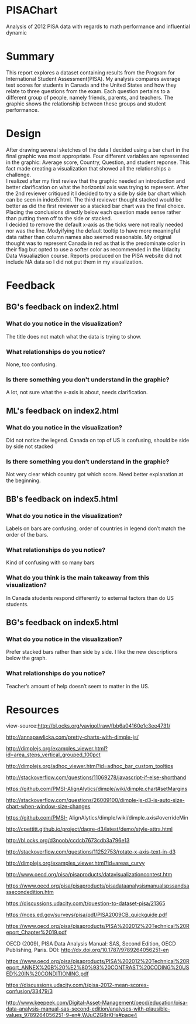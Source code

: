 # PISAChart
Analysis of 2012 PISA data with regards to math performance and influential dynamic
# Summary
This report explores a dataset containing results from the Program for International Student Assessment(PISA).  My analysis compares average test scores for students in Canada and the United States and how they relate to three questions from the exam.  Each question pertains to a different group of people, namely friends, parents, and teachers.  The graphic shows the relationship between these groups and student performance.

# Design
After drawing several sketches of the data I decided using a bar chart in the final graphic was most appropriate.  Four different variables are represented in the graphic: Average score, Country, Question, and student reponse.  This fact made creating a visualization that showed all the relationships a challenge.  
I realized after my first review that the graphic needed an introduction and better clarification on what the horizontal axis was trying to represent.  After the 2nd reviewer critiqued it I decided to try a side by side bar chart which can be seen in index5.html.  The third reviewer thought stacked would be better as did the first reviewer so a stacked bar chart was the final choice.  Placing the conclusions directly below each question made sense rather than putting them off to the side or stacked.  
I decided to remove the default x-axis as the ticks were not really needed nor was the line.  Modyifying the default tooltip to have more meaningful data rather than column names also seemed reasonable.  My original thought was to represent Canada in red as that is the predominate color in their flag but opted to use a softer color as recommended in the Udacity Data Visualiaztion course.  Reports produced on the PISA website did not include NA data so I did not put them in my visualization.


# Feedback
## BG's feedback on index2.html
### What do you notice in the visualization?
The title does not match what the data is trying to show.
### What relationships do you notice?
None, too confusing.
### Is there something you don't understand in the graphic?
A lot, not sure what the x-axis is about, needs clarification.
## ML's feedback on index2.html
### What do you notice in the visualization?
Did not notice the legend.  Canada on top of US is confusing, should be side by side not stacked
### Is there something you don’t understand in the graphic?
Not very clear which country got which score.  Need better explanation at the beginning.
## BB's feedback on index5.html
### What do you notice in the visualization?
Labels on bars are confusing, order of countries in legend don’t match the order of the bars.
### What relationships do you notice?
Kind of confusing with so many bars
### What do you think is the main takeaway from this visualization?
In Canada students respond differently to external factors than do US students.
## BG's feedback on index5.html
### What do you notice in the visualization?
Prefer stacked bars rather than side by side.  I like the new descriptions below the graph.
### What relationships do you notice?
Teacher’s amount of help doesn’t seem to matter in the US.

# Resources
view-source:http://bl.ocks.org/yavigol/raw/fbb6a04160e1c3ee4731/

http://annapawlicka.com/pretty-charts-with-dimple-js/

http://dimplejs.org/examples_viewer.html?id=area_steps_vertical_grouped_100pct

http://dimplejs.org/adhoc_viewer.html?id=adhoc_bar_custom_tooltips

http://stackoverflow.com/questions/11069278/javascript-if-else-shorthand

https://github.com/PMSI-AlignAlytics/dimple/wiki/dimple.chart#setMargins

http://stackoverflow.com/questions/26009100/dimple-js-d3-js-auto-size-chart-when-window-size-changes

https://github.com/PMSI-
AlignAlytics/dimple/wiki/dimple.axis#overrideMin

http://cpettitt.github.io/project/dagre-d3/latest/demo/style-attrs.html

http://bl.ocks.org/d3noob/ccdcb7673cdb3a796e13

http://stackoverflow.com/questions/11252753/rotate-x-axis-text-in-d3

http://dimplejs.org/examples_viewer.html?id=areas_curvy

http://www.oecd.org/pisa/pisaproducts/datavisualizationcontest.htm

https://www.oecd.org/pisa/pisaproducts/pisadataanalysismanualspssandsassecondedition.htm

https://discussions.udacity.com/t/question-to-dataset-pisa/21365

https://nces.ed.gov/surveys/pisa/pdf/PISA2009CB_quickguide.pdf

https://www.oecd.org/pisa/pisaproducts/PISA%202012%20Technical%20Report_Chapter%2019.pdf

OECD (2009), PISA Data Analysis Manual: SAS, Second Edition, OECD Publishing, Paris.
DOI: http://dx.doi.org/10.1787/9789264056251-en

https://www.oecd.org/pisa/pisaproducts/PISA%202012%20Technical%20Report_ANNEX%20B%20%E2%80%93%20CONTRAST%20CODING%20USED%20IN%20CONDITIONING.pdf

https://discussions.udacity.com/t/pisa-2012-mean-scores-confusion/33479/3

http://www.keepeek.com/Digital-Asset-Management/oecd/education/pisa-data-analysis-manual-sas-second-edition/analyses-with-plausible-values_9789264056251-9-en#.WJuCZG8rKHs#page4

